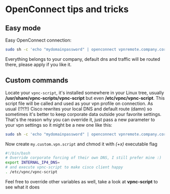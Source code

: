 # OpenConnect tips and tricks
## Easy mode
Easy OpenConnect connection:
```sh
sudo sh -c 'echo "mydomainpassword" | openconnect vpnremote.company.corp.com --user=ciscoUser --passwd-on-stdin'
```
Everything belongs to your company, default dns and traffic will be routed there, please apply if you like it.

## Custom commands
Locate your `vpnc-script`, it's installed somewhere in your Linux tree, usually **/usr/share/vpnc-scripts/vpnc-script**
but even **/etc/vpnc/vpnc-script**. This script file will be called and used as your vpn profile on connection. As usual (!?!?!)
Cisco rewrites your local DNS and default route (damn) so sometimes it's better to keep corporate data outside your favorite
settings. That's the reason why you can override it, just pass a new parameter to your vpn settings so it might be a new one like this:
```sh
sudo sh -c 'echo "mydomainpassword" | openconnect vpnremote.company.corp.com --user=ciscoUser -s /home/ben/my.custom.vpn.script --passwd-on-stdin'
```
Now create `my.custom.vpn.script` and chmod it with _(+x)_ executable flag
```sh
#!/bin/bash
# Override corporate forcing of their own DNS, I still prefer mine :)
export INTERNAL_IP4_DNS=
# and execute vpnc-script to make cisco client happy
. /etc/vpnc/vpnc-script
```
Feel free to override other variables as well, take a look at **vpnc-script** to see what it does
